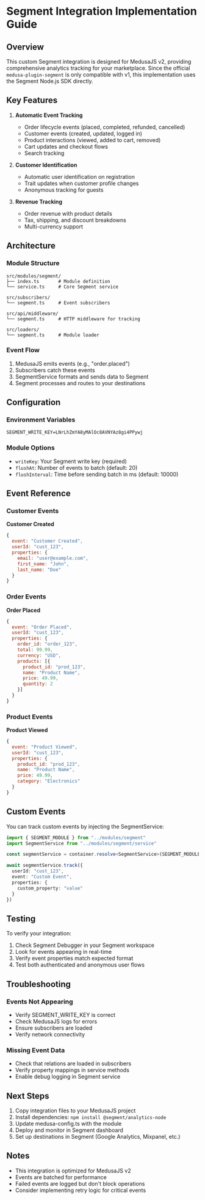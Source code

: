# Segment Integration Implementation Guide

## Overview

This custom Segment integration is designed for MedusaJS v2, providing comprehensive analytics tracking for your marketplace. Since the official `medusa-plugin-segment` is only compatible with v1, this implementation uses the Segment Node.js SDK directly.

## Key Features

1. **Automatic Event Tracking**
   - Order lifecycle events (placed, completed, refunded, cancelled)
   - Customer events (created, updated, logged in)
   - Product interactions (viewed, added to cart, removed)
   - Cart updates and checkout flows
   - Search tracking

2. **Customer Identification**
   - Automatic user identification on registration
   - Trait updates when customer profile changes
   - Anonymous tracking for guests

3. **Revenue Tracking**
   - Order revenue with product details
   - Tax, shipping, and discount breakdowns
   - Multi-currency support

## Architecture

### Module Structure
```
src/modules/segment/
├── index.ts       # Module definition
└── service.ts     # Core Segment service

src/subscribers/
└── segment.ts     # Event subscribers

src/api/middleware/
└── segment.ts     # HTTP middleware for tracking

src/loaders/
└── segment.ts     # Module loader
```

### Event Flow
1. MedusaJS emits events (e.g., "order.placed")
2. Subscribers catch these events
3. SegmentService formats and sends data to Segment
4. Segment processes and routes to your destinations

## Configuration

### Environment Variables
```env
SEGMENT_WRITE_KEY=LNrLhZmYA8yMAlOc8AVNYAz8gi4PPywj
```

### Module Options
- `writeKey`: Your Segment write key (required)
- `flushAt`: Number of events to batch (default: 20)
- `flushInterval`: Time before sending batch in ms (default: 10000)

## Event Reference

### Customer Events

**Customer Created**
```javascript
{
  event: "Customer Created",
  userId: "cust_123",
  properties: {
    email: "user@example.com",
    first_name: "John",
    last_name: "Doe"
  }
}
```

### Order Events

**Order Placed**
```javascript
{
  event: "Order Placed",
  userId: "cust_123",
  properties: {
    order_id: "order_123",
    total: 99.99,
    currency: "USD",
    products: [{
      product_id: "prod_123",
      name: "Product Name",
      price: 49.99,
      quantity: 2
    }]
  }
}
```

### Product Events

**Product Viewed**
```javascript
{
  event: "Product Viewed",
  userId: "cust_123",
  properties: {
    product_id: "prod_123",
    name: "Product Name",
    price: 49.99,
    category: "Electronics"
  }
}
```

## Custom Events

You can track custom events by injecting the SegmentService:

```typescript
import { SEGMENT_MODULE } from "../modules/segment"
import SegmentService from "../modules/segment/service"

const segmentService = container.resolve<SegmentService>(SEGMENT_MODULE)

await segmentService.track({
  userId: "cust_123",
  event: "Custom Event",
  properties: {
    custom_property: "value"
  }
})
```

## Testing

To verify your integration:

1. Check Segment Debugger in your Segment workspace
2. Look for events appearing in real-time
3. Verify event properties match expected format
4. Test both authenticated and anonymous user flows

## Troubleshooting

### Events Not Appearing
- Verify SEGMENT_WRITE_KEY is correct
- Check MedusaJS logs for errors
- Ensure subscribers are loaded
- Verify network connectivity

### Missing Event Data
- Check that relations are loaded in subscribers
- Verify property mappings in service methods
- Enable debug logging in Segment service

## Next Steps

1. Copy integration files to your MedusaJS project
2. Install dependencies: `npm install @segment/analytics-node`
3. Update medusa-config.ts with the module
4. Deploy and monitor in Segment dashboard
5. Set up destinations in Segment (Google Analytics, Mixpanel, etc.)

## Notes

- This integration is optimized for MedusaJS v2
- Events are batched for performance
- Failed events are logged but don't block operations
- Consider implementing retry logic for critical events